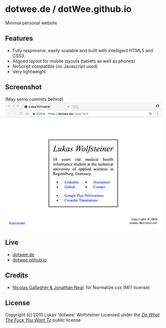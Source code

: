 # dotwee.de / dotWee.github.io

Minimal personal website

## Features

+ Fully responsive, easily scalable and built with intelligent HTML5 and CSS3.
+ Aligned layout for mobile layouts (tablets as well as phones)
+ NoScript compatible (no Javascript used)
+ Very lightweight

## Screenshot

(May some commits behind)
<img src="screenshot.png"/>

## Live

+ [dotwee.de](https://dotwee.de)
+ [dotwee.github.io](https://dotwee.github.io/)

## Credits

+ [Nicolas Gallagher & Jonathan Neal](http://necolas.github.io/normalize.css/): for Normalize.css (MIT license)

## License

Copyright (c) 2015 Lukas 'dotwee' Wolfsteiner
Licensed under the [_Do What The Fuck You Want To_](/LICENSE) public license